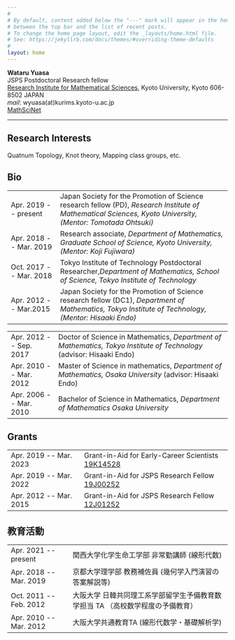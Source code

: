 ```yaml
---
#
# By default, content added below the "---" mark will appear in the home page
# between the top bar and the list of recent posts.
# To change the home page layout, edit the _layouts/home.html file.
# See: https://jekyllrb.com/docs/themes/#overriding-theme-defaults
#
layout: home
---
```


**Wataru Yuasa**  
JSPS Postdoctoral Research fellow  
[Research Institute for Mathematical Sciences](http://www.kurims.kyoto-u.ac.jp/en/index.html), Kyoto University, Kyoto 606-8502 JAPAN  
*mail*: wyuasa(at)kurims.kyoto-u.ac.jp  
[MathSciNet](https://mathscinet.ams.org/mathscinet/search/author.html?mrauthid=1215568)

---

## Research Interests
Quatnum Topology, Knot theory, Mapping class groups, etc.

## Bio

|||
|:--|:--|
|Apr. 2019 -- present|Japan Society for the Promotion of Science research fellow (PD), *Research Institute of  Mathematical Sciences, Kyoto University, (Mentor: Tomotada Ohtsuki)*|
|Apr. 2018 -- Mar. 2019|Research associate, *Department of Mathematics, Graduate School of Science, Kyoto University, (Mentor: Koji Fujiwara)*|
|Oct. 2017 -- Mar. 2018|Tokyo Institute of Technology Postdoctoral Researcher,*Department of Mathematics, School of Science, Tokyo Institute of Technology*|
|Apr. 2012 -- Mar.2015|Japan Society for the Promotion of Science research fellow (DC1), *Department of Mathematics, Tokyo Institute of Technology, (Mentor: Hisaaki Endo)*|  


|||
|:--|:--|
|Apr. 2012 -- Sep. 2017|Doctor of Science in Mathematics, *Department of Mathematics, Tokyo Institute of Technology* (advisor: Hisaaki Endo)|
|Apr. 2010 -- Mar. 2012|Master of Science in mathematics, *Department of Mathematics, Osaka University* (advisor: Hisaaki Endo)|
|Apr. 2006 -- Mar. 2010|Bachelor of Science in Mathematics, *Department of Mathematics Osaka University*|

## Grants

|||
|:--|:--|
|Apr. 2019 -- Mar. 2023|Grant-in-Aid for Early-Career Scientists [19K14528](https://kaken.nii.ac.jp/en/grant/KAKENHI-PROJECT-19K14528/)|
|Apr. 2019 -- Mar. 2022|Grant-in-Aid for JSPS Research Fellow [19J00252](https://kaken.nii.ac.jp/grant/KAKENHI-PROJECT-19J00252/)|
|Apr. 2012 -- Mar. 2015|Grant-in-Aid for JSPS Research Fellow [12J01252](https://kaken.nii.ac.jp/en/grant/KAKENHI-PROJECT-12J01252/)|

## 教育活動

|||
|:--|:--|
|Apr. 2021 -- present|関西大学化学生命工学部 非常勤講師 (線形代数)|
|Apr. 2018 -- Mar. 2019|京都大学理学部 教務補佐員 (幾何学入門演習の答案解説等)|
|Oct. 2011 -- Feb. 2012|大阪大学 日韓共同理工系学部留学生予備教育数学担当 TA （高校数学程度の予備教育）|
|Apr. 2010 -- Mar. 2012|大阪大学共通教育TA (線形代数学・基礎解析学)|
